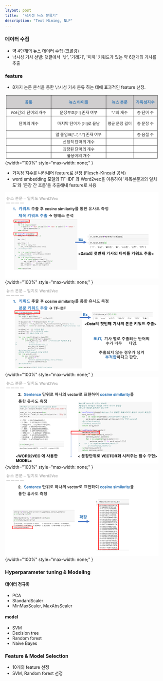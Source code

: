 ```yaml
---
layout: post
title:  "낚시성 뉴스 분류기"
description: "Text Mining, NLP"
---
```

### 데이터 수집
- 약 4만개의 뉴스 데이터 수집 (크롤링)
- 낚시성 기사 선별: 댓글에서 '낚', '기레기', '미끼' 키워드가 있는 약 6천개의 기사를 추출

### feature
- 8가지 논문 분석을 통한 낚시성 기사 분류 하는 데에 효과적인 feature 선정.

![news0001](/assets/image/NLPNews/nlpnews_001.JPG){:width="100%" style="max-width: none;" }

- 가독정 지수를 나타내어 feature로 선정 (Flesch-Kincaid 공식)
- word embedding 모델의 TF-IDF 와 Word2vec을 이용하여 '제목본문과의 일치도'와 '문장 간 흐름'을 추출해내 feature로 사용

![news0002](/assets/image/NLPNews/nlpnewsppt_20.jpg){:width="100%" style="max-width: none;" }
![news0003](/assets/image/NLPNews/nlpnewsppt_21.jpg){:width="100%" style="max-width: none;" }
![news0004](/assets/image/NLPNews/nlpnewsppt_22.jpg){:width="100%" style="max-width: none;" }
![news0005](/assets/image/NLPNews/nlpnewsppt_23.jpg){:width="100%" style="max-width: none;" }

### Hyperparameter tuning & Modeling
#### 데이터 정규화 
- PCA
- StandardScaler
- MinMaxScaler, MaxAbsScaler

#### model
- SVM
- Decision tree
- Random forest
- Naive Bayes

### Feature & Model Selection
- 10개의 feature 선정
- SVM, Random forest 선정
